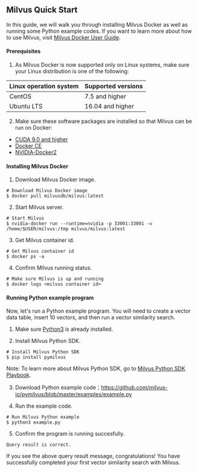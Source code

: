 ##  Milvus Quick Start



In this guide, we will walk you through installing Milvus Docker as well as running some Python example codes. If you want to learn more about how to use Milvus, visit [Milvus Docker User Guide](https://github.com/milvus-io/docs/blob/master/UserGuide.md).

#### Prerequisites

1. As Milvus Docker is now supported only on Linux systems, make sure your Linux distribution is one of the following:

| Linux operation system | Supported versions          |
| :--------------------- | :--------------- |
| CentOS                 | 7.5 and higher   |
| Ubuntu LTS             | 16.04 and higher |

2. Make sure these software packages are installed so that Milvus can be run on Docker:

- [CUDA 9.0 and higher]( https://docs.nvidia.com/cuda/cuda-installation-guide-linux/index.html)
- [Docker CE]( https://docs.docker.com/install/)
- [NVIDIA-Docker2](https://github.com/NVIDIA/nvidia-docker)

#### Installing Milvus Docker

1. Download Milvus Docker image.

```shell
# Download Milvus Docker image
$ docker pull milvusdb/milvus:latest
```

2. Start Milvus server.

```shell
# Start Milvus
$ nvidia-docker run --runtime=nvidia -p 33001:33001 -v /home/$USER/milvus:/tmp milvus/milvus:latest
```

3. Get Milvus container id.

```shell
# Get Milvus container id
$ docker ps -a
```

4. Confirm Milvus running status.

```shell
# Make sure Milvus is up and running
$ docker logs <milvus container id>
```

#### Running Python example program

Now, let's run a Python example program. You will need to create a vector data table, insert 10 vectors, and then run a vector similarity search.

1. Make sure [Python3](https://www.python.org/downloads/ ) is already installed. 

2. Install Milvus Python SDK.

```shell
# Install Milvus Python SDK
$ pip install pymilvus
```

Note: To learn more about Milvus Python SDK, go to [Milvus Python SDK Playbook](https://pypi.org/project/pymilvus).

3. Download Python example code：https://github.com/milvus-io/pymilvus/blob/master/examples/example.py

4. Run the example code.

```shell
# Run Milvus Python example
$ python3 example.py
```

5. Confirm the program is running succesfully.

```shell
Query result is correct.
```

If you see the above query result message, congratulations! You have successfully completed your first vector similarity search with Milvus.
##

